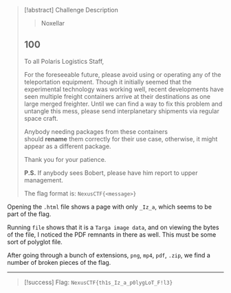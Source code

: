 > [!abstract] Challenge Description
> > Noxellar
> ## 100
> To all Polaris Logistics Staff,
> 
> For the foreseeable future, please avoid using or operating any of the teleportation equipment. Though it initially seemed that the experimental technology was working well, recent developments have seen multiple freight containers arrive at their destinations as one large merged freighter. Until we can find a way to fix this problem and untangle this mess, please send interplanetary shipments via regular space craft.
> 
> Anybody needing packages from these containers should **rename** them correctly for their use case, otherwise, it might appear as a different package.
> 
> Thank you for your patience.
> 
> **P.S.** If anybody sees Bobert, please have him report to upper management.
> 
> The flag format is: `NexusCTF{<message>}`

Opening the `.html` file shows a page with only `_Iz_a`, which seems to be part of the flag.

Running `file` shows that it is a `Targa image data`, and on viewing the bytes of the file, I noticed the PDF remnants in there as well. This must be some sort of polyglot file.

After going through a bunch of extensions, `png`, `mp4`, `pdf`, `.zip`, we find a number of broken pieces of the flag.

---
> [!success] Flag: `NexusCTF{th1s_Iz_a_p0lygLoT_F!l3}`
